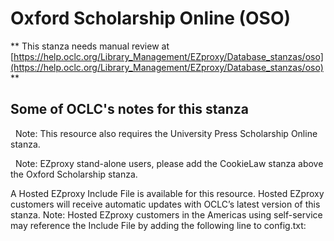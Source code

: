 # Oxford Scholarship Online (OSO)
** This stanza needs manual review at [https://help.oclc.org/Library_Management/EZproxy/Database_stanzas/oso](https://help.oclc.org/Library_Management/EZproxy/Database_stanzas/oso) **

## Some of OCLC's notes for this stanza

&nbsp; Note: This resource also requires the University Press Scholarship Online stanza.

&nbsp; Note:&nbsp;EZproxy stand-alone users, please add the CookieLaw stanza above the Oxford Scholarship stanza.

A Hosted EZproxy Include File is available for this resource. Hosted EZproxy customers will receive automatic updates with OCLC&rsquo;s latest version of this stanza. Note: Hosted EZproxy customers in the Americas using self-service may reference the Include File by adding the following line to config.txt:

&nbsp;
